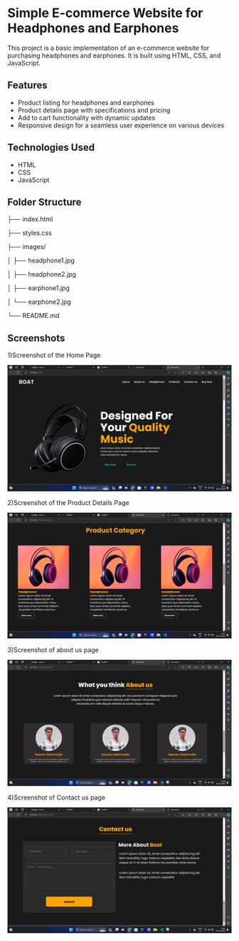 # Simple E-commerce Website for Headphones and Earphones

This project is a basic implementation of an e-commerce website for purchasing headphones and earphones. It is built using HTML, CSS, and JavaScript.

## Features

- Product listing for headphones and earphones
- Product details page with specifications and pricing
- Add to cart functionality with dynamic updates
- Responsive design for a seamless user experience on various devices

## Technologies Used

- HTML
- CSS
- JavaScript

## Folder Structure
├── index.html

├── styles.css

├── images/

│ ├── headphone1.jpg

│ ├── headphone2.jpg

│ ├── earphone1.jpg

│ └── earphone2.jpg

└── README.md

## Screenshots

1)Screenshot of the Home Page

![!\[Alt text\](image-1.png)](image.png)

2)Screenshot of the Product Details Page

![Alt text](image-1.png)

3)Screenshot of about us page

![Alt text](image-2.png)

4)Screenshot of Contact us page

![Alt text](image-3.png)










